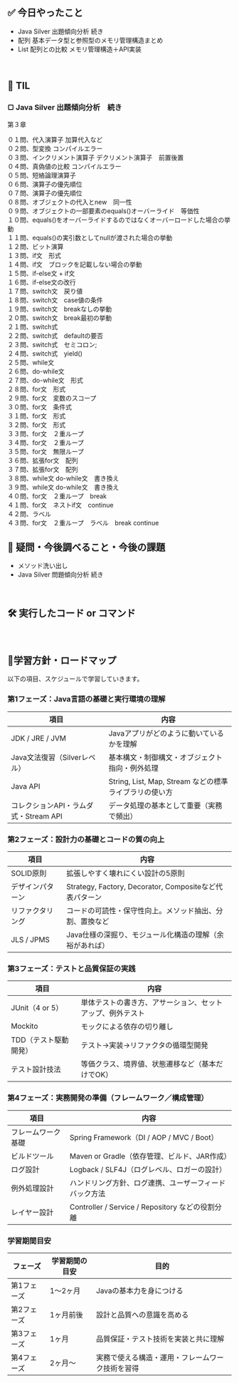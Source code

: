 ## ✅ 今日やったこと
- Java Silver 出題傾向分析 続き
- 配列 基本データ型と参照型のメモリ管理構造まとめ
- List 配列との比較 メモリ管理構造＋API実装


<br>

## 📌 TIL
### ▢ Java Silver 出題傾向分析　続き
第３章<br>

０１問、代入演算子 加算代入など<br>
０２問、型変換 コンパイルエラー<br>
０３問、インクリメント演算子 デクリメント演算子　前置後置<br>
０４問、真偽値の比較 コンパイルエラー<br>
０５問、短絡論理演算子<br>
０６問、演算子の優先順位<br>
０７問、演算子の優先順位<br>
０８問、オブジェクトの代入とnew　同一性<br>
０９問、オブジェクトの一部要素のequals()オーバーライド　等価性<br>
１０問、equals()をオーバーライドするのではなくオーバーロードした場合の挙動<br>
１１問、equals()の実引数としてnullが渡された場合の挙動<br>
１２問、ビット演算<br>
１３問、if文　形式<br>
１４問、if文　ブロックを記載しない場合の挙動<br>
１５問、if-else文 + if文<br>
１６問、if-else文の改行<br>
１７問、switch文　戻り値<br>
１８問、switch文　case値の条件<br>
１９問、switch文　breakなしの挙動<br>
２０問、switch文　break最初の挙動<br>
２１問、switch式　<br>
２２問、switch式　defaultの要否<br>
２３問、switch式　セミコロン;<br>
２４問、switch式　yield()<br>
２５問、while文<br>
２６問、do-while文<br>
２７問、do-while文　形式<br>
２８問、for文　形式<br>
２９問、for文　変数のスコープ<br>
３０問、for文　条件式<br>
３１問、for文　形式<br>
３２問、for文　形式<br>
３３問、for文　２重ループ<br>
３４問、for文　２重ループ<br>
３５問、for文　無限ループ<br>
３６問、拡張for文　配列<br>
３７問、拡張for文　配列<br>
３８問、while文 do-while文　書き換え<br>
３９問、while文 do-while文　書き換え<br>
４０問、for文　２重ループ　break<br>
４１問、for文　ネストif文　continue<br>
４２問、ラベル<br>
４３問、for文　２重ループ　ラベル　break continue<br>

## 🤔 疑問・今後調べること・今後の課題
- メソッド洗い出し
- Java Silver 問題傾向分析 続き

<br>

## 🛠️ 実行したコード or コマンド
### 
<br>

##  🧩学習方針・ロードマップ
以下の項目、スケジュールで学習していきます。

### **第1フェーズ：Java言語の基礎と実行環境の理解**

| 項目 | 内容 |
| --- | --- |
| JDK / JRE / JVM | Javaアプリがどのように動いているかを理解 |
| Java文法復習（Silverレベル） | 基本構文・制御構文・オブジェクト指向・例外処理 |
| Java API | String, List, Map, Stream などの標準ライブラリの使い方 |
| コレクションAPI・ラムダ式・Stream API | データ処理の基本として重要（実務で頻出） |

### **第2フェーズ：設計力の基礎とコードの質の向上**

| 項目 | 内容 |
| --- | --- |
| SOLID原則 | 拡張しやすく壊れにくい設計の5原則 |
| デザインパターン | Strategy, Factory, Decorator, Compositeなど代表パターン |
| リファクタリング | コードの可読性・保守性向上。メソッド抽出、分割、置換など |
| JLS / JPMS | Java仕様の深掘り、モジュール化構造の理解（余裕があれば） |

### **第3フェーズ：テストと品質保証の実践**

| 項目 | 内容 |
| --- | --- |
| JUnit（4 or 5） | 単体テストの書き方、アサーション、セットアップ、例外テスト |
| Mockito | モックによる依存の切り離し |
| TDD（テスト駆動開発） | テスト→実装→リファクタの循環型開発 |
| テスト設計技法 | 等価クラス、境界値、状態遷移など（基本だけでOK） |

### **第4フェーズ：実務開発の準備（フレームワーク／構成管理）**

| 項目 | 内容 |
| --- | --- |
| フレームワーク基礎 | Spring Framework（DI / AOP / MVC / Boot） |
| ビルドツール | Maven or Gradle（依存管理、ビルド、JAR作成） |
| ログ設計 | Logback / SLF4J（ログレベル、ロガーの設計） |
| 例外処理設計 | ハンドリング方針、ログ連携、ユーザーフィードバック方法 |
| レイヤー設計 | Controller / Service / Repository などの役割分離 |

### 学習期間目安

| フェーズ | 学習期間の目安 | 目的 |
| --- | --- | --- |
| 第1フェーズ | 1～2ヶ月 | Javaの基本力を身につける |
| 第2フェーズ | 1ヶ月前後 | 設計と品質への意識を高める |
| 第3フェーズ | 1ヶ月 | 品質保証・テスト技術を実装と共に理解 |
| 第4フェーズ | 2ヶ月～ | 実務で使える構造・運用・フレームワーク技術を習得 |